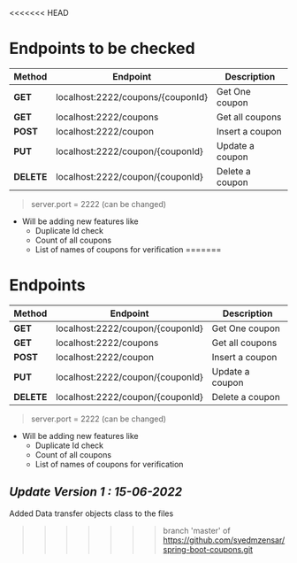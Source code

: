 <<<<<<< HEAD
# Endpoints to be checked

|Method| Endpoint      | Description |
|------| ------------- |------------ |         
|**GET**| localhost:2222/coupons/{couponId} | Get One coupon |  
|**GET**| localhost:2222/coupons | Get all coupons   |
|**POST**| localhost:2222/coupon | Insert a coupon  |
|**PUT**| localhost:2222/coupon/{couponId} | Update a coupon |  
|**DELETE**| localhost:2222/coupon/{couponId} | Delete a coupon  |

> server.port = 2222 (can be changed)

* Will be adding new features like
  * Duplicate Id check
   * Count of all coupons
   * List of names of coupons for verification
=======
# Endpoints

|Method| Endpoint      | Description |
|------| ------------- |------------ |         
|**GET**| localhost:2222/coupon/{couponId} | Get One coupon |  
|**GET**| localhost:2222/coupons | Get all coupons   |
|**POST**| localhost:2222/coupon | Insert a coupon  |
|**PUT**| localhost:2222/coupon/{couponId} | Update a coupon |  
|**DELETE**| localhost:2222/coupon/{couponId} | Delete a coupon  |

> server.port = 2222 (can be changed)

* Will be adding new features like
  * Duplicate Id check
   * Count of all coupons
   * List of names of coupons for verification

<h2><i>Update Version 1 : 15-06-2022</i></h2>

Added Data transfer objects class to the files
>>>>>>> branch 'master' of https://github.com/syedmzensar/spring-boot-coupons.git
